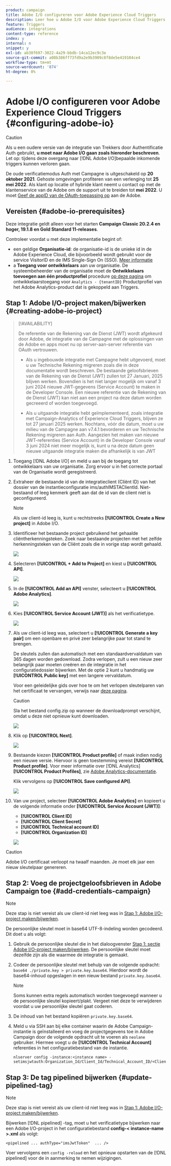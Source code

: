 ```yaml
---
product: campaign
title: Adobe I/O configureren voor Adobe Experience Cloud Triggers
description: Leer hoe u Adobe I/O voor Adobe Experience Cloud Triggers configureert
feature: Triggers
audience: integrations
content-type: reference
index: y
internal: n
snippet: y
exl-id: ab30f697-3022-4a29-bbdb-14ca12ec9c3e
source-git-commit: a08b386ff73fd9a2e9b3909c8f8de5e419104ce4
workflow-type: tm+mt
source-wordcount: '874'
ht-degree: 0%

---
```


# Adobe I/O configureren voor Adobe Experience Cloud Triggers {#configuring-adobe-io}

>[!CAUTION]
>
>Als u een oudere versie van de integratie van Trekkers door Authentificatie Auth gebruikt, **u moet naar Adobe I/O gaan zoals hieronder beschreven**.
>Let op: tijdens deze overgang naar [!DNL Adobe I/O]bepaalde inkomende triggers kunnen verloren gaan.
>
>De oude verificatiemodus Auth met Campagne is uitgeschakeld op **20 oktober 2021**. Gehoste omgevingen profiteren van een verlenging tot **25 mei 2022**. Als klant op locatie of hybride klant neemt u contact op met de klantenservice van de Adobe om de support uit te breiden tot **mei 2022**. U moet [Geef de appID van de OAuth-toepassing op](../../integrations/using/configuring-pipeline.md#step-optional) aan de Adobe.

## Vereisten {#adobe-io-prerequisites}

Deze integratie geldt alleen voor het starten **Campaign Classic 20.2.4 en hoger, 19.1.8 en Gold Standard 11-releases**.

Controleer voordat u met deze implementatie begint of:

* een geldige **Organisatie-id**: de organisatie-id is de unieke id in de Adobe Experience Cloud, die bijvoorbeeld wordt gebruikt voor de service VisitorID en de IMS Single-Sign On (SSO). [Meer informatie](https://experienceleague.adobe.com/docs/core-services/interface/administration/organizations.html?lang=nl)
* a **Toegang voor ontwikkelaars** aan uw organisatie. De systeembeheerder van de organisatie moet de **Ontwikkelaars toevoegen aan één productprofiel** procedure [op deze pagina](https://helpx.adobe.com/enterprise/using/manage-developers.html) om ontwikkelaarstoegang voor `Analytics - {tenantID}` Productprofiel van het Adobe Analytics-product dat is gekoppeld aan Triggers.

## Stap 1: Adobe I/O-project maken/bijwerken {#creating-adobe-io-project}

>[!AVAILABILITY]
>
> De referentie van de Rekening van de Dienst (JWT) wordt afgekeurd door Adobe, de integratie van de Campagne met de oplossingen van de Adobe en apps moet nu op server-aan-server referentie van OAuth vertrouwen. </br>
>
> * Als u ingebouwde integratie met Campagne hebt uitgevoerd, moet u uw Technische Rekening migreren zoals die in deze documentatie wordt beschreven. De bestaande geloofsbrieven van de Rekening van de Dienst (JWT) zullen tot 27 Januari, 2025 blijven werken. Bovendien is het niet langer mogelijk om vanaf 3 juni 2024 nieuwe JWT-gegevens (Service Account) te maken in de Developer Console. Een nieuwe referentie van de Rekening van de Dienst (JWT) kan niet aan een project na deze datum worden gecreeerd of worden toegevoegd. </br>
>
> * Als u uitgaande integratie hebt geïmplementeerd, zoals integratie met Campaign-Analytics of Experience Cloud Triggers, blijven ze tot 27 januari 2025 werken. Nochtans, vóór die datum, moet u uw milieu van de Campagne aan v7.4.1 bevorderen en uw Technische Rekening migreren aan Auth. Aangezien het maken van nieuwe JWT-referenties (Service Account) in de Developer Console vanaf 3 juni 2024 niet meer mogelijk is, kunt u na deze datum geen nieuwe uitgaande integratie maken die afhankelijk is van JWT

1. Toegang [!DNL Adobe I/O] en meld u aan bij de toegang tot ontwikkelaars van uw organisatie. Zorg ervoor u in het correcte portaal van de Organisatie wordt geregistreerd.

1. Extraheer de bestaande id van de integratieclient (Cliënt ID) van het dossier van de instantieconfiguratie ims/authIMSTAClientId. Niet-bestaand of leeg kenmerk geeft aan dat de id van de client niet is geconfigureerd.

   >[!NOTE]
   >
   >Als uw client-id leeg is, kunt u rechtstreeks **[!UICONTROL Create a New project]** in Adobe I/O.

1. Identificeer het bestaande project gebruikend het gehaalde cliëntherkenningsteken. Zoek naar bestaande projecten met het zelfde herkenningsteken van de Cliënt zoals die in vorige stap wordt gehaald.

   ![](assets/do-not-localize/adobe_io_8.png)

1. Selecteren **[!UICONTROL + Add to Project]** en kiest u **[!UICONTROL API]**.

   ![](assets/do-not-localize/adobe_io_1.png)

1. In de **[!UICONTROL Add an API]** venster, selecteert u **[!UICONTROL Adobe Analytics]**.

   ![](assets/do-not-localize/adobe_io_2.png)

1. Kies **[!UICONTROL Service Account (JWT)]** als het verificatietype.

   ![](assets/do-not-localize/adobe_io_3.png)

1. Als uw client-id leeg was, selecteert u **[!UICONTROL Generate a key pair]** om een openbare en privé zeer belangrijke paar tot stand te brengen.

   De sleutels zullen dan automatisch met een standaardvervaldatum van 365 dagen worden gedownload. Zodra verlopen, zult u een nieuw zeer belangrijk paar moeten creëren en de integratie in het configuratiedossier bijwerken. Met de optie 2 kunt u handmatig uw **[!UICONTROL Public key]** met een langere vervaldatum.

   Voor een geleidelijke gids over hoe te om het verlopen sleutelparen van het certificaat te vervangen, verwijs naar [deze pagina](https://developer.adobe.com/developer-console/docs/guides/email-alerts/cert-expiry/#a-step-by-step-guide-to-replacing-expiring-certificate-key-pairs).


   >[!CAUTION]
   >
   >Sla het bestand config.zip op wanneer de downloadprompt verschijnt, omdat u deze niet opnieuw kunt downloaden.

   ![](assets/do-not-localize/adobe_io_4.png)

1. Klik op **[!UICONTROL Next]**.

   ![](assets/do-not-localize/adobe_io_5.png)

1. Bestaande kiezen **[!UICONTROL Product profile]** of maak indien nodig een nieuwe versie. Hiervoor is geen toestemming vereist **[!UICONTROL Product profile]**. Voor meer informatie over [!DNL Analytics] **[!UICONTROL Product Profiles]**, zie [Adobe Analytics-documentatie](https://experienceleague.adobe.com/docs/analytics/admin/admin-console/home.html#admin-console).

   Klik vervolgens op **[!UICONTROL Save configured API]**.

   ![](assets/do-not-localize/adobe_io_6.png)

1. Van uw project, selecteer **[!UICONTROL Adobe Analytics]** en kopieert u de volgende informatie onder **[!UICONTROL Service Account (JWT)]**:

   * **[!UICONTROL Client ID]**
   * **[!UICONTROL Client Secret]**
   * **[!UICONTROL Technical account ID]**
   * **[!UICONTROL Organization ID]**

   ![](assets/do-not-localize/adobe_io_7.png)

>[!CAUTION]
>
>Adobe I/O certificaat verloopt na twaalf maanden. Je moet elk jaar een nieuw sleutelpaar genereren.

## Stap 2: Voeg de projectgeloofsbrieven in Adobe Campaign toe {#add-credentials-campaign}

>[!NOTE]
>
>Deze stap is niet vereist als uw client-id niet leeg was in [Stap 1: Adobe I/O-project maken/bijwerken](#creating-adobe-io-project).

De persoonlijke sleutel moet in base64 UTF-8-indeling worden gecodeerd. Dit doet u als volgt:

1. Gebruik de persoonlijke sleutel die in het dialoogvenster [Stap 1: sectie Adobe I/O-project maken/bijwerken](#creating-adobe-io-project). De persoonlijke sleutel moet dezelfde zijn als die waarmee de integratie is gemaakt.

1. Codeer de persoonlijke sleutel met behulp van de volgende opdracht: `base64 ./private.key > private.key.base64`. Hierdoor wordt de base64-inhoud opgeslagen in een nieuw bestand `private.key.base64`.

   >[!NOTE]
   >
   >Soms kunnen extra regels automatisch worden toegevoegd wanneer u de persoonlijke sleutel kopieert/plakt. Vergeet niet deze te verwijderen voordat u uw persoonlijke sleutel gaat coderen.

1. De inhoud van het bestand kopiëren `private.key.base64`.

1. Meld u via SSH aan bij elke container waarin de Adobe Campaign-instantie is geïnstalleerd en voeg de projectgegevens toe in Adobe Campaign door de volgende opdracht uit te voeren als `neolane` gebruiker. Hiermee voegt u de **[!UICONTROL Technical Account]** referenties in het configuratiebestand van de instantie.

   ```
   nlserver config -instance:<instance name> -setimsjwtauth:Organization_Id/Client_Id/Technical_Account_ID/<Client_Secret>/<Base64_encoded_Private_Key>
   ```

## Stap 3: De tag pipelined bijwerken {#update-pipelined-tag}

>[!NOTE]
>
>Deze stap is niet vereist als uw client-id niet leeg was in [Stap 1: Adobe I/O-project maken/bijwerken](#creating-adobe-io-project).

Bijwerken [!DNL pipelined] -tag, moet u het verificatietype bijwerken naar een Adobe I/O-project in het configuratiebestand **config-&lt; instance-name >.xml** als volgt:

```
<pipelined ... authType="imsJwtToken"  ... />
```

Voer vervolgens een `config -reload` en het opnieuw opstarten van de [!DNL pipelined] voor de in aanmerking te nemen wijzigingen.
